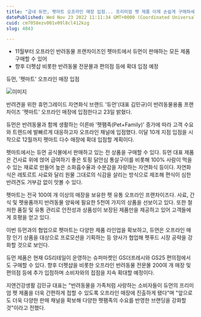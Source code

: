 ```yaml
---
title: "굽네 듀먼, 펫마트 오프라인 매장 입점... 프리미엄 펫 제품 이제 손쉽게 구매하세요!"
datePublished: Wed Nov 23 2022 11:11:34 GMT+0000 (Coordinated Universal Time)
cuid: cm7058ezv001v09l8cl412kzg
slug: 4843

---
```



- 11월부터 오프라인 반려동물 프랜차이즈인 펫마트에서 듀먼이 판매하는 모든 제품 구매할 수 있어
- 향후 더펫샵 비롯한 반려동물 전문몰과 편의점 등에 확대 입점 예정

듀먼, '펫마트' 오프라인 매장 입점

![이미지](https://cdn.hashnode.com/res/hashnode/image/upload/v1739257875952/82e6ef37-1bc3-46b9-93c2-4b2ec5d2d82b.jpeg)

반려견을 위한 휴먼그레이드 자연화식 브랜드 '듀먼'(대표 김민규)이 반려동물용품 프랜차이즈 '펫마트' 오프라인 매장에 입점한다고 23일 밝혔다.

듀먼은 반려동물과 함께 생활하는 이른바 '펫팸족(Pet+Family)' 증가에 따라 고객 수요와 트렌드에 발빠르게 대응하고자 오프라인 채널에 입점했다. 이달 10개 지점 입점을 시작으로 12월까지 펫마트 다수 매장에 확대 입점할 계획이다.

펫마트에서는 듀먼 공식몰에서 판매하고 있는 전 상품을 구매할 수 있다. 듀먼 대표 제품은 건사료 위에 얹어 급여하기 좋은 토핑 닭안심 통살구이를 비롯해 100% 사람이 먹을 수 있는 재료로 만들어 높은 소화흡수율과 수분감을 자랑하는 자연화식 등이다. 자연화식은 레토르트 사료와 달리 원물 그대로의 식감을 살리는 방식으로 제조해 편식이 심한 반려견도 거부감 없이 맛볼 수 있다.

펫마트는 전국 100여 개 이상의 매장을 보유한 펫 유통 오프라인 프랜차이즈다. 사료, 간식 및 펫용품까지 반려동물 양육에 필요한 5천여 가지의 상품을 선보이고 있다. 또한 철저한 품질 및 유통 관리로 안전성과 상품성이 보장된 제품만을 제공하고 있어 고객들에게 호평을 얻고 있다.

이번 듀먼과의 협업으로 펫마트는 다양한 제품 라인업을 확보하고, 듀먼은 오프라인 매장 인기 상품을 대상으로 프로모션을 기획하는 등 양사가 협업해 펫푸드 시장 공략을 강화할 것으로 보인다.

듀먼 제품은 현재 GS리테일이 운영하는 슈퍼마켓인 GS더프레시와 GS25 편의점에서도 구매할 수 있다. 향후 더펫샵을 비롯한 오프라인 반려동물 전문몰 200여 개 매장 및 편의점 등에 추가 입점하며 소비자와의 접점을 지속 확대할 예정이다.

지앤건강생활 김민규 대표는 "반려동물을 가족처럼 사랑하는 소비자들이 듀먼의 프리미엄 펫 제품을 더욱 간편하게 접할 수 있도록 오프라인 매장에 진출하게 됐다"며 "앞으로도 더욱 다양한 판매 채널을 확보해 다양한 펫팸족의 수요를 반영한 브랜딩을 강화할 것"이라고 전했다.